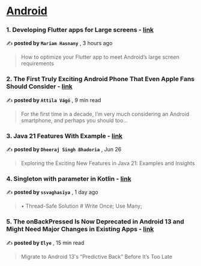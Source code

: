 
<h1><a href=https://medium.com/tag/android/recommended target="_blank" rel="noopener noreferrer">Android</a></h1>
<h3>1. Developing Flutter apps for Large screens - <a href=https://medium.com/flutter/developing-flutter-apps-for-large-screens-53b7b0e17f10?source=tag_recommended_feed---------0-84----------android----------67018863_b0b1_4474_8224_70c7c1323414------- target="_blank" rel="noopener noreferrer">link</a></h3>

✍️ **posted by `Mariam Hasnany`** <date> , 3 hours ago</date>

<blockquote>How to optimize your Flutter app to meet Android’s large screen requirements</blockquote>

<h3>2. The First Truly Exciting Android Phone That Even Apple Fans Should Consider - <a href=https://medium.com/@attilavago/the-first-truly-exciting-android-phone-that-even-apple-fans-should-consider-9ef205d678ae?source=tag_recommended_feed---------1-107----------android----------67018863_b0b1_4474_8224_70c7c1323414------- target="_blank" rel="noopener noreferrer">link</a></h3>

✍️ **posted by `Attila Vágó`** <date> , 9 min read</date>

<blockquote>For the first time in a decade, I’m very much considering an Android smartphone, and perhaps you should too…</blockquote>

<h3>3. Java 21 Features With Example - <a href=https://medium.com/@dheerubhadoria/java-21-features-with-example-a348f4c40e99?source=tag_recommended_feed---------2-85----------android----------67018863_b0b1_4474_8224_70c7c1323414------- target="_blank" rel="noopener noreferrer">link</a></h3>

✍️ **posted by `Dheeraj Singh Bhadoria`** <date> , Jun 26</date>

<blockquote>Exploring the Exciting New Features in Java 21: Examples and Insights</blockquote>

<h3>4. Singleton with parameter in Kotlin - <a href=https://medium.com/@ssvaghasiya61/singleton-with-parameter-in-kotlin-247909e08959?source=tag_recommended_feed---------3-84----------android----------67018863_b0b1_4474_8224_70c7c1323414------- target="_blank" rel="noopener noreferrer">link</a></h3>

✍️ **posted by `ssvaghasiya`** <date> , 1 day ago</date>

<blockquote>• Thread-Safe Solution # Write Once; Use Many;</blockquote>

<h3>5. The onBackPressed Is Now Deprecated in Android 13 and Might Need Major Changes in Existing Apps - <a href=https://medium.com/mobile-app-development-publication/migrate-to-android-13-predictive-back-soon-before-its-too-late-e1e1723f392?source=tag_recommended_feed---------4-107----------android----------67018863_b0b1_4474_8224_70c7c1323414------- target="_blank" rel="noopener noreferrer">link</a></h3>

✍️ **posted by `Elye`** <date> , 15 min read</date>

<blockquote>Migrate to Android 13's “Predictive Back” Before It’s Too Late</blockquote>


